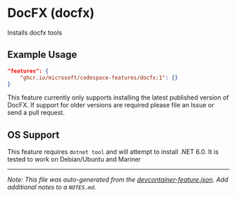 
# DocFX (docfx)

Installs docfx tools

## Example Usage

```json
"features": {
    "ghcr.io/microsoft/codespace-features/docfx:1": {}
}
```



This feature currently only supports installing the latest published version
of DocFX. If support for older versions are required please file an Issue or
send a pull request.

## OS Support

This feature requires `dotnet tool` and will attempt to install .NET 6.0. It is tested to work on Debian/Ubuntu and Mariner


---

_Note: This file was auto-generated from the [devcontainer-feature.json](https://github.com/microsoft/codespace-features/blob/main/src/docfx/devcontainer-feature.json).  Add additional notes to a `NOTES.md`._
